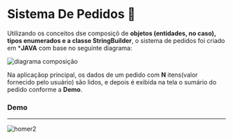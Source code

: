 # Sistema De Pedidos :bookmark_tabs:

Utilizando os conceitos dse composiçõ de **objetos (entidades, no caso), tipos enumerados e a classe StringBuilder**, o sistema de pedidos foi criado em ***JAVA** com base no seguinte diagrama:


![diagrama composição](https://github.com/Lucimararocha872/Sistema_De_Pedidos/assets/96544129/e68914af-da1a-471f-bad2-f562b3f0eb07)


Na aplicaçãop principal, os dados de um pedido com **N** itens(valor fornecido pelo usuário) são lidos, e depois é exibida na tela o sumário do pedido conforme a **Demo**.

### Demo
__________________________________________________________________________________________________________________________________________________________________________________________________________________________
![homer2](https://github.com/Lucimararocha872/Calculadora_Imposto_de_Renda/assets/96544129/b61a8004-0981-4934-80a8-3254bc29e5f7)



